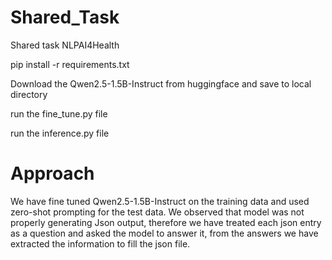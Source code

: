 # Shared_Task
Shared task NLPAI4Health

pip install -r requirements.txt

Download the Qwen2.5-1.5B-Instruct from huggingface and save to local directory

run the fine_tune.py file

run the inference.py file

# Approach
We have fine tuned Qwen2.5-1.5B-Instruct on the training data and used zero-shot prompting for the test data. We observed that model was not properly generating Json output, therefore we have treated each json entry as a question and asked the model to answer it, from the answers we have extracted the information to fill the json file.
